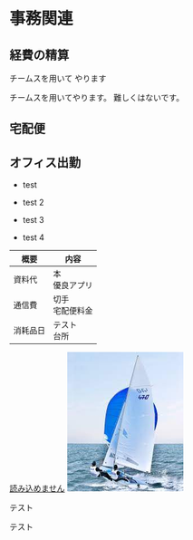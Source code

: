 # 事務関連
## 経費の精算
チームスを用いて
やります

チームスを用いてやります。
難しくはないです。

## 宅配便
## オフィス出勤
- test
- test 2
- test 3

- test 4

|概要 |内容
|--|--
|資料代 |本 <br>優良アプリ
|通信費 |切手 <br>宅配便料金
|消耗品日 |テスト <br>台所

[読み込めません](https://note.com/kuroeda11/n/n173a206c4591)
![読み込めないかもしれないよ](img/download.jpg)

テスト

テスト

